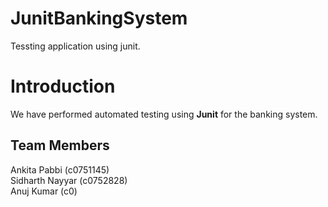 # JunitBankingSystem
Tessting application using junit.

<h1>Introduction</h1>
We have performed automated testing using <b>Junit</b> for the banking system.

<h2>Team Members </h2>
Ankita Pabbi (c0751145)<br>
Sidharth Nayyar (c0752828)<br>
Anuj Kumar (c0)
  
